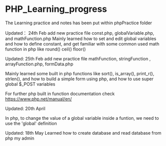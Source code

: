 # PHP_Learning_progress

The Learning practice and notes has been put within phpPractice folder

Updated： 24th Feb add new practice file const.php, globalVariable.php, and mathFunction.php
Mainly learned how to set and edit global variables and how to define constant, and get familiar with some common used math function in php like round() ceil() floor()


Updated:  25th Feb add new practice file mathFunction, stringFunction , arrayFunction.php, formData.php 

Mainly learned some built in php functions like sort(), is_array(), print_r(), strlen(), and how to build a simple form using php, and how to use super global $_POST variables

For further php built in function documentation check https://www.php.net/manual/en/

Updated: 20th April 

In php, to change the value of a global variable inside a funtion, we need to use the 'global' definition

Updated: 18th May
Learned how to create database and read database from php my admin
